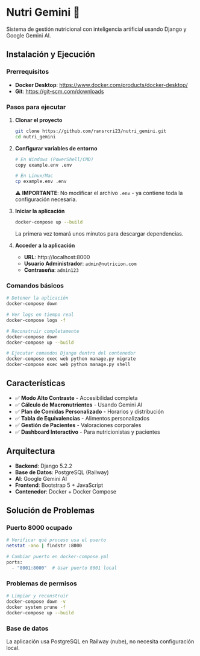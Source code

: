 # Nutri Gemini 🥗

Sistema de gestión nutricional con inteligencia artificial usando Django y Google Gemini AI.

## Instalación y Ejecución

### Prerrequisitos
- **Docker Desktop**: https://www.docker.com/products/docker-desktop/
- **Git**: https://git-scm.com/downloads

### Pasos para ejecutar

1. **Clonar el proyecto**
   ```bash
   git clone https://github.com/ransrcri23/nutri_gemini.git
   cd nutri_gemini
   ```

2. **Configurar variables de entorno**
   ```bash
   # En Windows (PowerShell/CMD)
   copy example.env .env
   
   # En Linux/Mac
   cp example.env .env
   ```
   
   ⚠️ **IMPORTANTE**: No modificar el archivo `.env` - ya contiene toda la configuración necesaria.

3. **Iniciar la aplicación**
   ```bash
   docker-compose up --build
   ```
   
   La primera vez tomará unos minutos para descargar dependencias.

4. **Acceder a la aplicación**
   - **URL**: http://localhost:8000
   - **Usuario Administrador**: `admin@nutricion.com`
   - **Contraseña**: `admin123`

### Comandos básicos

```bash
# Detener la aplicación
docker-compose down

# Ver logs en tiempo real
docker-compose logs -f

# Reconstruir completamente
docker-compose down
docker-compose up --build

# Ejecutar comandos Django dentro del contenedor
docker-compose exec web python manage.py migrate
docker-compose exec web python manage.py shell
```

## Características

- ✅ **Modo Alto Contraste** - Accesibilidad completa
- ✅ **Cálculo de Macronutrientes** - Usando Gemini AI
- ✅ **Plan de Comidas Personalizado** - Horarios y distribución
- ✅ **Tabla de Equivalencias** - Alimentos personalizados
- ✅ **Gestión de Pacientes** - Valoraciones corporales
- ✅ **Dashboard Interactivo** - Para nutricionistas y pacientes

## Arquitectura

- **Backend**: Django 5.2.2
- **Base de Datos**: PostgreSQL (Railway)
- **AI**: Google Gemini AI
- **Frontend**: Bootstrap 5 + JavaScript
- **Contenedor**: Docker + Docker Compose

## Solución de Problemas

### Puerto 8000 ocupado
```bash
# Verificar qué proceso usa el puerto
netstat -ano | findstr :8000

# Cambiar puerto en docker-compose.yml
ports:
  - "8001:8000"  # Usar puerto 8001 local
```

### Problemas de permisos
```bash
# Limpiar y reconstruir
docker-compose down -v
docker system prune -f
docker-compose up --build
```

### Base de datos
La aplicación usa PostgreSQL en Railway (nube), no necesita configuración local.

